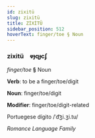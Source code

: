 ```yaml
---
id: zixitü
slug: zixitü
title: ZİXİTÜ
sidebar_position: 512
hoverText: finger/toe § Noun
---
```


### zixitü&emsp;<span kind="abugida">ⱴɟɋɟcʄ</span>

*finger/toe* **§** Noun

**Verb**: to be a finger/toe/digit

**Noun**: finger/toe/digit

**Modifier**: finger/toe/digit-related

Portuegese dígito /ˈd͡ʒi.ʒi.tu/

*Romance Language Family*